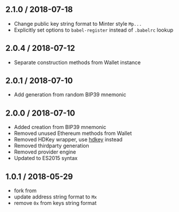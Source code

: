 2.1.0 / 2018-07-18
------------------

- Change public key string format to Minter style `Mp...`
- Explicitly set options to `babel-register` instead of `.babelrc` lookup

2.0.4 / 2018-07-12
------------------

- Separate construction methods from Wallet instance

2.0.1 / 2018-07-10
------------------

- Add generation from random BIP39 mnemonic

2.0.0 / 2018-07-10
------------------

- Added creation from BIP39 mnemonic
- Removed unused Ethereum methods from Wallet
- Removed HDKey wrapper, use [hdkey](https://github.com/cryptocoinjs/hdkey) instead
- Removed thirdparty generation
- Removed provider engine
- Updated to ES2015 syntax

1.0.1 / 2018-05-29
------------------

- fork from
- update address string format to `Mx`
- remove `0x` from keys string format
